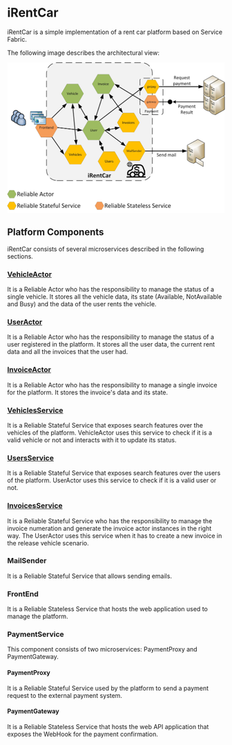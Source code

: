# iRentCar
iRentCar is a simple implementation of a rent car platform based on Service Fabric.

The following image describes the architectural view:

![Architecture view](Images/ArchitectureView.jpg)

## Platform Components
iRentCar consists of several microservices described in the following sections.

### [VehicleActor](VehicleActor.md)
It is a Reliable Actor who has the responsibility to manage the status of a single vehicle. It stores all the vehicle data, its state (Available, NotAvailable and Busy) and the data of the user rents the vehicle.

### [UserActor](UserActor.md)
It is a Reliable Actor who has the responsibility to manage the status of a user registered in the platform. It stores all the user data, the current rent data and all the invoices that the user had.

### [InvoiceActor](InvoiceActor.md)
It is a Reliable Actor who has the responsibility to manage a single invoice for the platform. It stores the invoice's data and its state.

### [VehiclesService](VehiclesService.md)
It is a Reliable Stateful Service that exposes search features over the vehicles of the platform. VehicleActor uses this service to check if it is a valid vehicle or not and interacts with it to update its status.

### [UsersService](UsersService.md)
It is a Reliable Stateful Service that exposes search features over the users of the platform. UserActor uses this service to check if it is a valid user or not.

### [InvoicesService](InvoicesService.md)
It is a Reliable Stateful Service who has the responsibility to manage the invoice numeration and generate the invoice actor instances in the right way. The UserActor uses this service when it has to create a new invoice in the release vehicle scenario. 

### MailSender
It is a Reliable Stateful Service that allows sending emails.

### FrontEnd
It is a Reliable Stateless Service that hosts the web application used to manage the platform.

### PaymentService
This component consists of two microservices: PaymentProxy and PaymentGateway.

#### PaymentProxy
It is a Reliable Stateful Service used by the platform to send a payment request to the external payment system.

#### PaymentGateway
It is a Reliable Stateless Service that hosts the web API application that exposes the WebHook for the payment confirmation.
